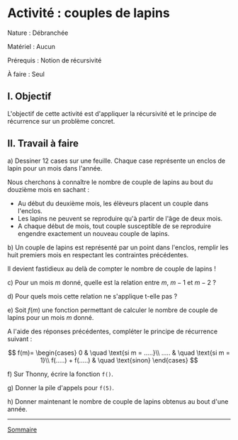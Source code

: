 # Activité : couples de lapins

Nature : Débranchée

Matériel : Aucun

Prérequis : Notion de récursivité

À faire : Seul

## I. Objectif

L'objectif de cette activité est d'appliquer la récursivité et le principe de récurrence sur un problème concret.

## II. Travail à faire

a) Dessiner $12$ cases sur une feuille. Chaque case représente un enclos de lapin pour un mois dans l'année.

Nous cherchons à connaître le nombre de couple de lapins au bout du douzième mois en sachant :

- Au début du deuxième mois, les élèveurs placent un couple dans l'enclos.
- Les lapins ne peuvent se reproduire qu'à partir de l'âge de deux mois.
- A chaque début de mois, tout couple susceptible de se reproduire engendre exactement un nouveau couple de lapins.

b) Un couple de lapins est représenté par un point dans l'enclos, remplir les huit premiers mois en respectant les contraintes précédentes.

Il devient fastidieux au delà de compter le nombre de couple de lapins !

c) Pour un mois $m$ donné, quelle est la relation entre $m$, $m-1$ et $m-2$ ?

d) Pour quels mois cette relation ne s'applique t-elle pas ?

e) Soit $f(m)$ une fonction permettant de calculer le nombre de couple de lapins pour un mois $m$ donné.

A l'aide des réponses précédentes, compléter le principe de récurrence suivant :

$$
f(m)=
\begin{cases}
0 & \quad \text{si m = .....}\\ 
..... & \quad \text{si m = 1}\\
f(.....) + f(.....) & \quad \text{sinon}
\end{cases}
$$

f) Sur Thonny, écrire la fonction `f()`.

g) Donner la pile d'appels pour `f(5)`.

h) Donner maintenant le nombre de couple de lapins obtenus au bout d'une année.

_____________

[Sommaire](./../../README.md)